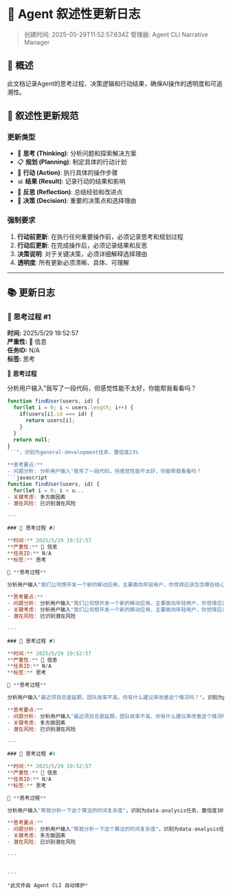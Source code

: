 # 📖 Agent 叙述性更新日志

> 创建时间: 2025-05-29T11:52:57.634Z
> 管理器: Agent CLI Narrative Manager

## 📝 概述

此文档记录Agent的思考过程、决策逻辑和行动结果，确保AI操作的透明度和可追溯性。

## 🎯 叙述性更新规范

### 更新类型

- 🤔 **思考 (Thinking)**: 分析问题和探索解决方案
- 📋 **规划 (Planning)**: 制定具体的行动计划
- 🚀 **行动 (Action)**: 执行具体的操作步骤
- 📊 **结果 (Result)**: 记录行动的结果和影响
- 🔄 **反思 (Reflection)**: 总结经验和改进点
- 🎯 **决策 (Decision)**: 重要的决策点和选择理由

### 强制要求

1. **行动前更新**: 在执行任何重要操作前，必须记录思考和规划过程
2. **行动后更新**: 在完成操作后，必须记录结果和反思
3. **决策说明**: 对于关键决策，必须详细解释选择理由
4. **透明度**: 所有更新必须清晰、具体、可理解

---

## 📚 更新日志


### 🤔 思考过程 #1

**时间:** 2025/5/29 19:52:57  
**严重性:** 🔵 信息  
**任务ID:** N/A  
**标签:** 思考

🤔 **思考过程**

分析用户输入"我写了一段代码，但感觉性能不太好，你能帮我看看吗？
```javascript
function findUser(users, id) {
  for(let i = 0; i < users.length; i++) {
    if(users[i].id === id) {
      return users[i];
    }
  }
  return null;
}
```"，识别为general-development任务，置信度23%

**思考要点:**
- 问题分析: 分析用户输入"我写了一段代码，但感觉性能不太好，你能帮我看看吗？
```javascript
function findUser(users, id) {
  for(let i = 0; i < u...
- 关键考虑: 多方面因素
- 潜在风险: 已识别潜在风险

---

### 🤔 思考过程 #2

**时间:** 2025/5/29 19:52:57  
**严重性:** 🔵 信息  
**任务ID:** N/A  
**标签:** 思考

🤔 **思考过程**

分析用户输入"我们公司想开发一个新的移动应用，主要面向年轻用户，你觉得应该包含哪些核心功能？"，识别为product-planning任务，置信度60%

**思考要点:**
- 问题分析: 分析用户输入"我们公司想开发一个新的移动应用，主要面向年轻用户，你觉得应该包含哪些核心功能？"，识别为product-planning任务，置信度60%
- 关键考虑: 分析用户输入"我们公司想开发一个新的移动应用，主要面向年轻用户，你觉得应该包含哪些核心功能？"，识别为product-planning任务，置信度60%
- 潜在风险: 已识别潜在风险

---

### 🤔 思考过程 #3

**时间:** 2025/5/29 19:52:57  
**严重性:** 🔵 信息  
**任务ID:** N/A  
**标签:** 思考

🤔 **思考过程**

分析用户输入"最近项目总是延期，团队效率不高，你有什么建议来改善这个情况吗？"，识别为project-management任务，置信度53%

**思考要点:**
- 问题分析: 分析用户输入"最近项目总是延期，团队效率不高，你有什么建议来改善这个情况吗？"，识别为project-management任务，置信度53%
- 关键考虑: 多方面因素
- 潜在风险: 已识别潜在风险

---

### 🤔 思考过程 #4

**时间:** 2025/5/29 19:52:57  
**严重性:** 🔵 信息  
**任务ID:** N/A  
**标签:** 思考

🤔 **思考过程**

分析用户输入"帮我分析一下这个算法的时间复杂度"，识别为data-analysis任务，置信度30%

**思考要点:**
- 问题分析: 分析用户输入"帮我分析一下这个算法的时间复杂度"，识别为data-analysis任务，置信度30%
- 关键考虑: 多方面因素
- 潜在风险: 已识别潜在风险

---


---

*此文件由 Agent CLI 自动维护*
